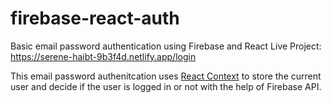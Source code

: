 # firebase-react-auth
Basic email password authentication using Firebase and React
Live Project: https://serene-haibt-9b3f4d.netlify.app/login

This email password authenitcation uses [React Context]() to store the current user and decide if the user is logged in or not with the help of Firebase API.
